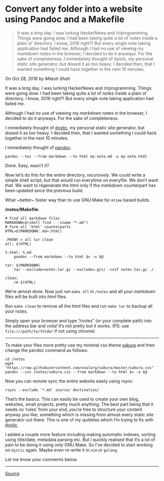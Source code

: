 # Convert any folder into a website using Pandoc and a Makefile

> It was a long day. I was lurking HackerNews and /r/programming. Things were going slow. I had been taking quite a lot of notes inside a plain ol’ directory. I know, 2016 right?! But every single note taking application had failed me. Although I had no use of viewing my markdown notes in the browser, I decided to do it anyways. For the sake of completeness. I immediately thought of dystic, my personal static site generator, but dissed it as too heavy. I decided then, that I wanted something I could hack together in the next 10 minutes.

_On Oct 28, 2016 by Mitesh Shah_

It was a long day. I was lurking HackerNews and /r/programming. Things were going slow. I had been taking quite a lot of notes inside a plain ol’ directory. I know, 2016 right?! But every single note taking application had failed me.

Although I had no use of viewing my _markdown_ notes in the browser, I decided to do it anyways. For the sake of completeness.

I immediately thought of [dystic](https://github.com/oxalorg/dystic), my personal static site generator, but dissed it as too heavy. I decided then, that I wanted something I could hack together in the next 10 minutes.

I immediately thought of [pandoc](https://pandoc.org/).

    pandoc --toc --from markdown --to html my-note.md -o my-note.html
    

Done. Easy, wasn’t it?

Now let’s do this for the entire directory, _recursively_. We could write a simple shell script, but that would run everytime on everyfile. We don’t want that. We want to regenerate the _html_ only if the _markdown_ counterpart has been updated since the previous build.

What ~better~ faster way than to use GNU Make for `mtime` based builds.

**/notes/Makefile**:

    # Find all markdown files
    MARKDOWN=$(shell find . -iname "*.md")
    # Form all 'html' counterparts
    HTML=$(MARKDOWN:.md=.html)
    
    .PHONY = all tar clean
    all: $(HTML)
    
    %.html: %.md
        pandoc --from markdown --to html $< -o $@
    
    tar: $(MARKDOWN)
        tar --exclude=notes.tar.gz --exclude=.git/ -czvf notes.tar.gz ./
    
    clean:
        rm $(HTML)
    

We’re almost done. Now just run `make all` in `/notes` and all your _markdown_ files will be built into _html_ files.

Run `make clean` to remove all the html files and run `make tar` to backup all your notes.

Simply open your browser and type “/notes” (or your complete path) into the address bar and voila! It’s not pretty but it works. (PS: use `file:///path/to/folder` if not using chrome)

* * *

To make your files more pretty use my minimal css theme [sakura](https://github.com/oxalorg/sakura) and then change the pandoc command as follows:

    cd /notes
    wget "https://raw.githubusercontent.com/oxalorg/sakura/master/sakura.css"
    pandoc --css /notes/sakura.css --from markdown --to html $< -o $@
    

Now you can remote sync the entire website easily using rsync:

    rsync --exclude '*.md' source/ destination/
    

That’s the basics. This can easily be used to create your own blog, websites, small projects, pretty much anything. The best part being that it needs no ‘rules’ from your end, you’re free to structure your content anyway you like; something which is missing from almost every static site generator out there. This is one of my quibbles which I’m trying to fix with [dystic](https://github.com/oxalorg/dystic).

I added a couple more feature including making automatic indexes, sorting using title/date, metadata parsing etc. But I quickly realised that it’s a lot of pain to be doing it using _only_ GNU Make. So I’ve decided to start working on `dystic` again. Maybe even re-write it in `nim` or `golang`.

Let me know your comments below.

  

* * *


[Source](https://computableverse.com/blog/create-website-using-pandoc-make-file)